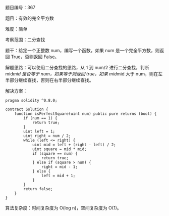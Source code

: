 题目编号：367

题目：有效的完全平方数

难度：简单

考察范围：二分查找

题干：给定一个正整数 num，编写一个函数，如果 num 是一个完全平方数，则返回 True，否则返回 False。

解题思路：可以使用二分查找的思路，从 1 到 num/2 进行二分查找，判断 mid*mid 是否等于 num，如果等于则返回 true，如果 mid*mid 大于 num，则在左半部分继续查找，否则在右半部分继续查找。

解决方案：

```
pragma solidity ^0.8.0;

contract Solution {
    function isPerfectSquare(uint num) public pure returns (bool) {
        if (num == 1) {
            return true;
        }
        uint left = 1;
        uint right = num / 2;
        while (left <= right) {
            uint mid = left + (right - left) / 2;
            uint square = mid * mid;
            if (square == num) {
                return true;
            } else if (square > num) {
                right = mid - 1;
            } else {
                left = mid + 1;
            }
        }
        return false;
    }
}
```

算法复杂度：时间复杂度为 O(log n)，空间复杂度为 O(1)。